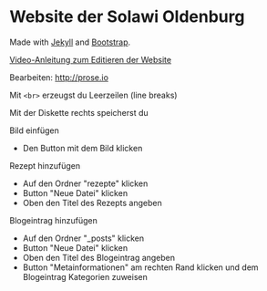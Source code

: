 # Website der Solawi Oldenburg

Made with [Jekyll](http://jekyllrb.com/) and [Bootstrap](http://getbootstrap.com/).

[Video-Anleitung zum Editieren der Website](https://www.youtube.com/watch?v=ABlWU8YpzFU)

Bearbeiten: http://prose.io

Mit `<br>` erzeugst du Leerzeilen (line breaks)

Mit der Diskette rechts speicherst du

Bild einfügen
- Den Button mit dem Bild klicken

Rezept hinzufügen
- Auf den Ordner "rezepte" klicken
- Button "Neue Datei" klicken
- Oben den Titel des Rezepts angeben

Blogeintrag hinzufügen
- Auf den Ordner "_posts" klicken
- Button "Neue Datei" klicken
- Oben den Titel des Blogeintrag angeben
- Button "Metainformationen" am rechten Rand klicken und dem Blogeintrag Kategorien zuweisen